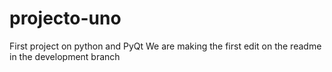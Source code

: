 # projecto-uno
First project on python and PyQt
We are making the first edit on the readme in the development branch
